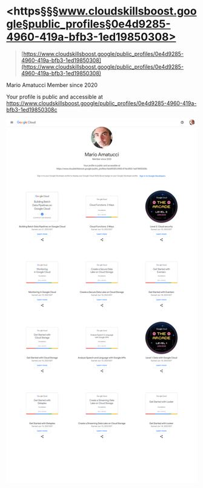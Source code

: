 # <https§§§www.cloudskillsboost.google§public_profiles§0e4d9285-4960-419a-bfb3-1ed19850308>

> [https://www.cloudskillsboost.google/public_profiles/0e4d9285-4960-419a-bfb3-1ed19850308](https://www.cloudskillsboost.google/public_profiles/0e4d9285-4960-419a-bfb3-1ed19850308)

Mario Amatucci
Member since 2020

Your profile is public and accessible at
https://www.cloudskillsboost.google/public_profiles/0e4d9285-4960-419a-bfb3-1ed19850308c


 ![1687340283201.png](./1687340283201.png)

